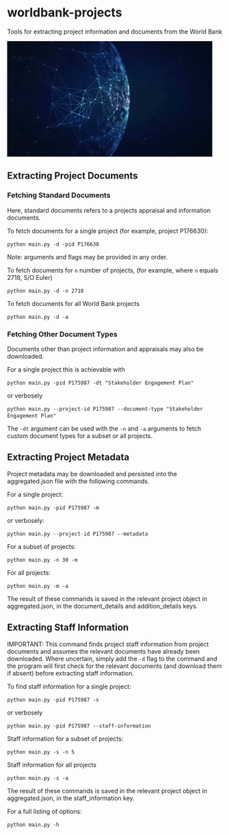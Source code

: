 # worldbank-projects
Tools for extracting project information and documents from the World Bank

![](image.gif)

## Extracting Project Documents
### Fetching Standard Documents

Here, standard documents refers to a projects appraisal and information documents.

To fetch documents for a single project (for example, project P176630):
```
python main.py -d -pid P176630
```

Note: arguments and flags may be provided in any order.

To fetch documents for ```n``` number of projects, (for example, where ```n``` equals 2718, S/O Euler)
```
python main.py -d -n 2718
```

To fetch documents for all World Bank projects
```
python main.py -d -a
```

### Fetching Other Document Types
Documents other than project information and appraisals may also be downloaded.

For a single project this is achievable with
```
python main.py -pid P175987 -dt "Stakeholder Engagement Plan"
```
or verbosely
```
python main.py --project-id P175987 --document-type "Stakeholder Engagement Plan"
```
The ```-dt``` argument can be used with the ```-n``` and ```-a``` arguments to fetch custom document types for a subset or all projects. 

## Extracting Project Metadata
Project metadata may be downloaded and persisted into the aggregated.json file with the following commands. 

For a single project:
```
python main.py -pid P175987 -m
```
or verbosely:
```
python main.py --project-id P175987 --metadata
```

For a subset of projects:
```
python main.py -n 30 -m
```

For all projects:
```
python main.py -m -a
```
The result of these commands is saved in the relevant project object in aggregated.json, in the document_details and addition_details keys.

## Extracting Staff Information
IMPORTANT: This command finds project staff information from project documents and assumes the relevant documents have already been downloaded. Where uncertain, simply add the ```-d``` flag to the command and the program will first check for the relevant documents (and download them if absent) before extracting staff information.

To find staff information for a single project:
```
python main.py -pid P175987 -s
```
or verbosely
```
python main.py -pid P175987 --staff-information
```

Staff information for a subset of projects:
```
python main.py -s -n 5
```

Staff information for all projects
```
python main.py -s -a
```
The result of these commands is saved in the relevant project object in aggregated.json, in the staff_information key.

For a full listing of options:
```
python main.py -h
```
